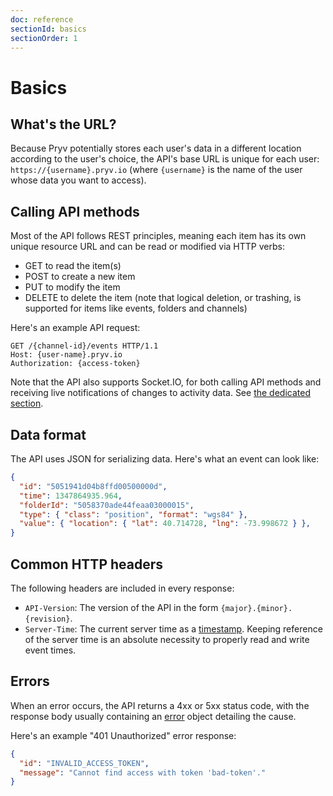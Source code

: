 ```yaml
---
doc: reference
sectionId: basics
sectionOrder: 1
---
```


# Basics


## What's the URL?

Because Pryv potentially stores each user's data in a different location according to the user's choice, the API's base URL is unique for each user: `https://{username}.pryv.io` (where `{username}` is the name of the user whose data you want to access).


## Calling API methods

Most of the API follows REST principles, meaning each item has its own unique resource URL and can be read or modified via HTTP verbs:

- GET to read the item(s)
- POST to create a new item
- PUT to modify the item
- DELETE to delete the item (note that logical deletion, or trashing, is supported for items like events, folders and channels)

Here's an example API request:
```http
GET /{channel-id}/events HTTP/1.1
Host: {user-name}.pryv.io
Authorization: {access-token}
```

Note that the API also supports Socket.IO, for both calling API methods and receiving live notifications of changes to activity data. See [the dedicated section](#socketio).


## Data format

The API uses JSON for serializing data. Here's what an event can look like:
```json
{
  "id": "5051941d04b8ffd00500000d",
  "time": 1347864935.964,
  "folderId": "5058370ade44feaa03000015",
  "type": { "class": "position", "format": "wgs84" },
  "value": { "location": { "lat": 40.714728, "lng": -73.998672 } },
}
```


## Common HTTP headers

The following headers are included in every response:

- `API-Version`: The version of the API in the form `{major}.{minor}.{revision}`.
- `Server-Time`: The current server time as a [timestamp](#data-structure-timestamp). Keeping reference of the server time is an absolute necessity to properly read and write event times.


## Errors

When an error occurs, the API returns a 4xx or 5xx status code, with the response body usually containing an [error](#data-structure-error) object detailing the cause.

Here's an example "401 Unauthorized" error response:
```json
{
  "id": "INVALID_ACCESS_TOKEN",
  "message": "Cannot find access with token 'bad-token'."
}
```
